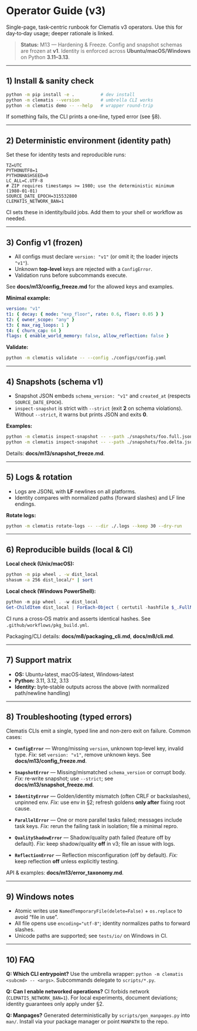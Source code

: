 

# Operator Guide (v3)

Single-page, task‑centric runbook for Clematis v3 operators. Use this for day‑to‑day usage; deeper rationale is linked.

> **Status:** M13 — Hardening & Freeze. Config and snapshot schemas are frozen at **v1**. Identity is enforced across **Ubuntu/macOS/Windows** on Python **3.11–3.13**.

---

## 1) Install & sanity check

```bash
python -m pip install -e .          # dev install
python -m clematis --version        # umbrella CLI works
python -m clematis demo -- --help   # wrapper round-trip
```

If something fails, the CLI prints a one‑line, typed error (see §8).

---

## 2) Deterministic environment (identity path)

Set these for identity tests and reproducible runs:

```
TZ=UTC
PYTHONUTF8=1
PYTHONHASHSEED=0
LC_ALL=C.UTF-8
# ZIP requires timestamps >= 1980; use the deterministic minimum (1980-01-01)
SOURCE_DATE_EPOCH=315532800
CLEMATIS_NETWORK_BAN=1
```

CI sets these in identity/build jobs. Add them to your shell or workflow as needed.

---

## 3) Config v1 (frozen)

- All configs must declare `version: "v1"` (or omit it; the loader injects `"v1"`).
- Unknown **top‑level** keys are rejected with a `ConfigError`.
- Validation runs before subcommands execute.

See **docs/m13/config_freeze.md** for the allowed keys and examples.

**Minimal example:**
```yaml
version: "v1"
t1: { decay: { mode: "exp_floor", rate: 0.6, floor: 0.05 } }
t2: { owner_scope: "any" }
t3: { max_rag_loops: 1 }
t4: { churn_cap: 64 }
flags: { enable_world_memory: false, allow_reflection: false }
```

**Validate:**
```bash
python -m clematis validate -- --config ./configs/config.yaml
```

---

## 4) Snapshots (schema v1)

- Snapshot JSON embeds `schema_version: "v1"` and `created_at` (respects `SOURCE_DATE_EPOCH`).
- `inspect-snapshot` is strict with `--strict` (exit **2** on schema violations). Without `--strict`, it warns but prints JSON and exits **0**.

**Examples:**
```bash
python -m clematis inspect-snapshot -- --path ./snapshots/foo.full.json --strict
python -m clematis inspect-snapshot -- --path ./snapshots/foo.delta.json
```

Details: **docs/m13/snapshot_freeze.md**.

---

## 5) Logs & rotation

- Logs are JSONL with **LF** newlines on all platforms.
- Identity compares with normalized paths (forward slashes) and LF line endings.

**Rotate logs:**
```bash
python -m clematis rotate-logs -- --dir ./.logs --keep 30 --dry-run
```

---

## 6) Reproducible builds (local & CI)

**Local check (Unix/macOS):**
```bash
python -m pip wheel . -w dist_local
shasum -a 256 dist_local/* | sort
```

**Local check (Windows PowerShell):**
```powershell
python -m pip wheel . -w dist_local
Get-ChildItem dist_local | ForEach-Object { certutil -hashfile $_.FullName SHA256 } | Out-String
```

CI runs a cross‑OS matrix and asserts identical hashes. See `.github/workflows/pkg_build.yml`.

Packaging/CLI details: **docs/m8/packaging_cli.md**, **docs/m8/cli.md**.

---

## 7) Support matrix

- **OS:** Ubuntu‑latest, macOS‑latest, Windows‑latest
- **Python:** 3.11, 3.12, 3.13
- **Identity:** byte‑stable outputs across the above (with normalized path/newline handling)

---

## 8) Troubleshooting (typed errors)

Clematis CLIs emit a single, typed line and non‑zero exit on failure. Common cases:

- **`ConfigError`** — Wrong/missing `version`, unknown top‑level key, invalid type.
  *Fix:* set `version: "v1"`, remove unknown keys. See **docs/m13/config_freeze.md**.

- **`SnapshotError`** — Missing/mismatched `schema_version` or corrupt body.
  *Fix:* re‑write snapshot; use `--strict`; see **docs/m13/snapshot_freeze.md**.

- **`IdentityError`** — Golden/identity mismatch (often CRLF or backslashes), unpinned env.
  *Fix:* use env in §2; refresh goldens **only after** fixing root cause.

- **`ParallelError`** — One or more parallel tasks failed; messages include task keys.
  *Fix:* rerun the failing task in isolation; file a minimal repro.

- **`QualityShadowError`** — Shadow/quality path failed (feature off by default).
  *Fix:* keep shadow/quality **off** in v3; file an issue with logs.

- **`ReflectionError`** — Reflection misconfiguration (off by default).
  *Fix:* keep reflection **off** unless explicitly testing.

API & examples: **docs/m13/error_taxonomy.md**.

---

## 9) Windows notes

- Atomic writes use `NamedTemporaryFile(delete=False)` + `os.replace` to avoid “file in use”.
- All file opens use `encoding="utf-8"`; identity normalizes paths to forward slashes.
- Unicode paths are supported; see `tests/io/` on Windows in CI.

---

## 10) FAQ

**Q: Which CLI entrypoint?**
Use the umbrella wrapper: `python -m clematis <subcmd> -- <args>`. Subcommands delegate to `scripts/*.py`.

**Q: Can I enable networked operations?**
CI forbids network (`CLEMATIS_NETWORK_BAN=1`). For local experiments, document deviations; identity guarantees only apply under §2.

**Q: Manpages?**
Generated deterministically by `scripts/gen_manpages.py` into `man/`. Install via your package manager or point `MANPATH` to the repo.
